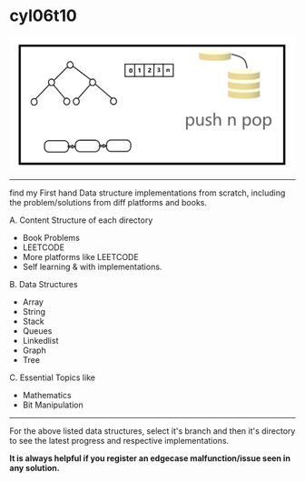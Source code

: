 # cyl06t10


<img src='https://github.com/1aman1/cyl06t10/blob/mastercodebase/utils/git%20sketches.png'>


***

find my First hand Data structure implementations from scratch, including the problem/solutions from diff platforms and books.

A. Content Structure of each directory
   * Book Problems
   * LEETCODE
   * More platforms like LEETCODE
   * Self learning & with implementations. 
   
B. Data Structures
   * Array
   * String
   * Stack
   * Queues
   * Linkedlist
   * Graph
   * Tree

C. Essential Topics like
   * Mathematics
   * Bit Manipulation
   
***

For the above listed data structures, select it's branch and then it's directory to see the latest progress and respective implementations.

__It is always helpful if you register an edgecase malfunction/issue seen in any solution.__
